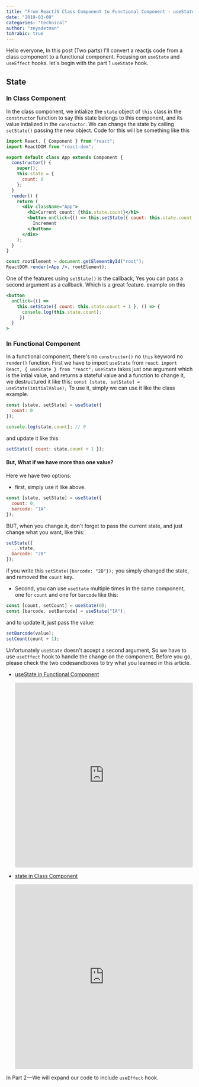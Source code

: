 ```yaml
---
title: "From ReactJS Class Component to Functional Component - useState (Part 1)"
date: "2019-03-09"
categories: "technical"
author: "zeyadetman"
toArabic: true
---
```


Hello everyone, In this post (Two parts) I'll convert a reactjs code from a class component to a functional component. Focusing on `useState` and `useEffect` hooks.
let's begin with the part 1 `useState` hook.

## State

### In Class Component

In the class component, we intialize the `state` object of `this` class in the `constructor` function to say this state belongs to this component, and its value intialized in the `constuctor`. We can change the state by calling `setState()` passing the new object.
Code for this will be something like this

```jsx
import React, { Component } from "react";
import ReactDOM from "react-dom";

export default class App extends Component {
  constructor() {
    super();
    this.state = {
      count: 0
    };
  }
  render() {
    return (
      <div className="App">
        <h1>Current count: {this.state.count}</h1>
        <button onClick={() => this.setState({ count: this.state.count + 1 })}>
          Increment
        </button>
      </div>
    );
  }
}

const rootElement = document.getElementById("root");
ReactDOM.render(<App />, rootElement);
```

One of the features using `setState()` is the callback, Yes you can pass a second argument as a callback. Which is a great feature.
example on this

```jsx
<button
  onClick={() =>
    this.setState({ count: this.state.count + 1 }, () => {
      console.log(this.state.count);
     })
  }
>
```

### In Functional Component

In a functional component, there's no `constructor()` no `this` keyword no `render()` function.
First we have to import `useState` from `react`.
`import React, { useState } from "react";`
`useState` takes just one argument which is the intial value, and returns a stateful value and a function to change it, we destructured it like this:
`const [state, setState] = useState(initialValue);`
To use it, simply we can use it like the class example.

```jsx
const [state, setState] = useState({
  count: 0
});

console.log(state.count); // 0
```

and update it like this

```jsx
setState({ count: state.count + 1 });
```

#### But, What if we have more than one value?

Here we have two options:

- first, simply use it like above.

```jsx
const [state, setState] = useState({
  count: 0,
  barcode: "1A"
});
```

BUT, when you change it, don't forget to pass the current state, and just change what you want, like this:

```jsx
setState({
  ...state,
  barcode: "2B"
});
```

if you write this `setState({barcode: "2B"});` you simply changed the state, and removed the `count` key.

- Second, you can use `useState` multiple times in the same component, one for `count` and one for `barcode` like this:

```jsx
const [count, setCount] = useState(0);
const [barcode, setBarcode] = useState("1A");
```

and to update it, just pass the value:

```jsx
setBarcode(value);
setCount(count + 1);
```

Unfortunately `useState` doesn't accept a second argument, So we have to use `useEffect` hook to handle the change on the component.
Before you go, please check the two codesandboxes to try what you learned in this article.

- [useState in Functional Component](https://codesandbox.io/s/kkm2o57ky3)

  <iframe src="https://codesandbox.io/embed/kkm2o57ky3?fontsize=14" style="width:100%; height:500px; border:0; border-radius: 4px; overflow:hidden;" sandbox="allow-modals allow-forms allow-popups allow-scripts allow-same-origin"></iframe>

- [state in Class Component](https://codesandbox.io/s/l49v8r45xq)

  <iframe src="https://codesandbox.io/embed/l49v8r45xq?fontsize=14" style="width:100%; height:500px; border:0; border-radius: 4px; overflow:hidden;" sandbox="allow-modals allow-forms allow-popups allow-scripts allow-same-origin"></iframe>

In Part 2 —We will expand our code to include `useEffect` hook.

